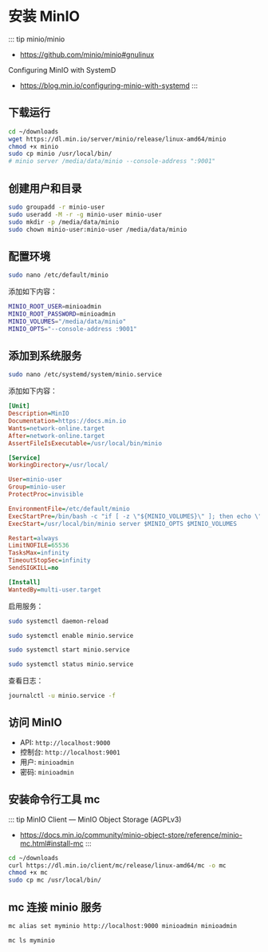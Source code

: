 # 安装 MinIO

::: tip minio/minio
* https://github.com/minio/minio#gnulinux

Configuring MinIO with SystemD
* https://blog.min.io/configuring-minio-with-systemd
:::

## 下载运行

```sh
cd ~/downloads
wget https://dl.min.io/server/minio/release/linux-amd64/minio
chmod +x minio
sudo cp minio /usr/local/bin/
# minio server /media/data/minio --console-address ":9001"
```

## 创建用户和目录

```sh
sudo groupadd -r minio-user
sudo useradd -M -r -g minio-user minio-user
sudo mkdir -p /media/data/minio
sudo chown minio-user:minio-user /media/data/minio
```

## 配置环境

```sh
sudo nano /etc/default/minio
```

添加如下内容：

```bash
MINIO_ROOT_USER=minioadmin
MINIO_ROOT_PASSWORD=minioadmin
MINIO_VOLUMES="/media/data/minio"
MINIO_OPTS="--console-address :9001"
```

## 添加到系统服务

```sh
sudo nano /etc/systemd/system/minio.service
```

添加如下内容：

```ini
[Unit]
Description=MinIO
Documentation=https://docs.min.io
Wants=network-online.target
After=network-online.target
AssertFileIsExecutable=/usr/local/bin/minio

[Service]
WorkingDirectory=/usr/local/

User=minio-user
Group=minio-user
ProtectProc=invisible

EnvironmentFile=/etc/default/minio
ExecStartPre=/bin/bash -c "if [ -z \"${MINIO_VOLUMES}\" ]; then echo \"Variable MINIO_VOLUMES not set in /etc/default/minio\"; exit 1; fi"
ExecStart=/usr/local/bin/minio server $MINIO_OPTS $MINIO_VOLUMES

Restart=always
LimitNOFILE=65536
TasksMax=infinity
TimeoutStopSec=infinity
SendSIGKILL=no

[Install]
WantedBy=multi-user.target
```

启用服务：

```sh
sudo systemctl daemon-reload
```

```sh
sudo systemctl enable minio.service
```

```sh
sudo systemctl start minio.service
```

```sh
sudo systemctl status minio.service
```

查看日志：

```sh
journalctl -u minio.service -f
```

## 访问 MinIO

- API: `http://localhost:9000`
- 控制台: `http://localhost:9001`
- 用户: `minioadmin`
- 密码: `minioadmin`

## 安装命令行工具 mc

::: tip MinIO Client — MinIO Object Storage (AGPLv3)
* https://docs.min.io/community/minio-object-store/reference/minio-mc.html#install-mc
:::

```sh
cd ~/downloads
curl https://dl.min.io/client/mc/release/linux-amd64/mc -o mc
chmod +x mc
sudo cp mc /usr/local/bin/
```

## mc 连接 minio 服务

```sh
mc alias set myminio http://localhost:9000 minioadmin minioadmin
```

```sh
mc ls myminio
```